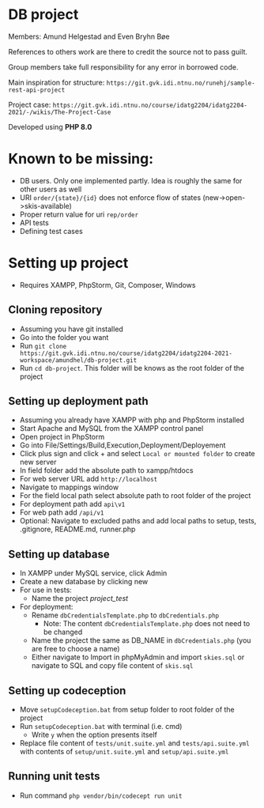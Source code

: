 # DB project

Members: Amund Helgestad and Even Bryhn Bøe

References to others work are there to credit the source not to pass guilt.

Group members take full responsibility for any error in borrowed code.

Main inspiration for structure: `https://git.gvk.idi.ntnu.no/runehj/sample-rest-api-project`

Project case: `https://git.gvk.idi.ntnu.no/course/idatg2204/idatg2204-2021/-/wikis/The-Project-Case`

Developed using **PHP 8.0**

# Known to be missing:
- DB users. Only one implemented partly. Idea is roughly the same for other users as well
- URI `order/{state}/{id}` does not enforce flow of states (new->open->skis-available)
- Proper return value for uri `rep/order`
- API tests
- Defining test cases


# Setting up project

- Requires XAMPP, PhpStorm, Git, Composer, Windows

## Cloning repository
- Assuming you have git installed
- Go into the folder you want
- Run `git clone https://git.gvk.idi.ntnu.no/course/idatg2204/idatg2204-2021-workspace/amundhel/db-project.git`
- Run `cd db-project`. This folder will be knows as the root folder of the project

## Setting up deployment path
- Assuming you already have XAMPP with php and PhpStorm installed
- Start Apache and MySQL from the XAMPP control panel
- Open project in PhpStorm
- Go into File/Settings/Build,Execution,Deployment/Deployement
- Click plus sign and click + and select `Local or mounted folder` to create new server
- In field folder add the absolute path to xampp/htdocs
- For web server URL add `http://localhost`
- Navigate to mappings window
- For the field local path select absolute path to root folder of the project
- For deployment path add `api\v1`
- For web path add `/api/v1`
- Optional: Navigate to excluded paths and add local paths to setup, tests, .gitignore, README.md, runner.php

## Setting up database
- In XAMPP under MySQL service, click Admin
- Create a new database by clicking new
- For use in tests:
    - Name the project *project_test*
- For deployment:
    - Rename `dbCredentialsTemplate.php` to `dbCredentials.php`
      - Note: The content `dbCredentialsTemplate.php` does not need to be changed
    - Name the project the same as DB_NAME in `dbCredentials.php` (you are free to choose a name)
    - Either navigate to Import in phpMyAdmin and import `skies.sql` or navigate to SQL and copy file content of `skis.sql`

## Setting up codeception
- Move `setupCodeception.bat` from setup folder to root folder of the project
- Run `setupCodeception.bat` with terminal (i.e. cmd)
    - Write `y` when the option presents itself
- Replace file content of `tests/unit.suite.yml` and `tests/api.suite.yml` with contents of `setup/unit.suite.yml` and `setup/api.suite.yml`

## Running unit tests
- Run command `php vendor/bin/codecept run unit`
